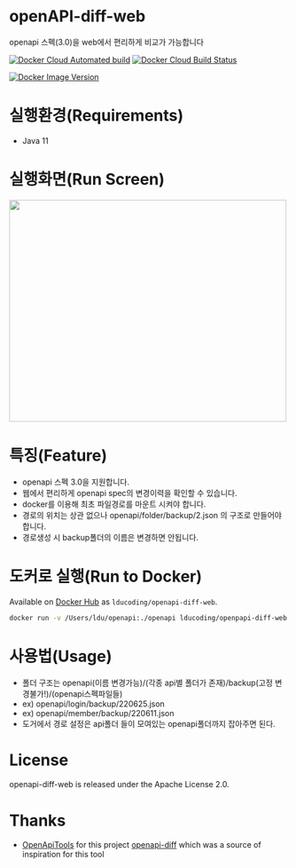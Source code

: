 # openAPI-diff-web

openapi 스펙(3.0)을 web에서 편리하게 비교가 가능합니다

[![Docker Cloud Automated build](https://img.shields.io/docker/cloud/automated/openapitools/openapi-diff)](https://hub.docker.com/repository/docker/lducoding/openapi-diff-web)
[![Docker Cloud Build Status](https://img.shields.io/docker/cloud/build/openapitools/openapi-diff)](https://hub.docker.com/repository/docker/lducoding/openapi-diff-web)

[![Docker Image Version](https://img.shields.io/docker/v/openapitools/openapi-diff?sort=semver)](https://hub.docker.com/r/openapitools/openapi-diff/tags)

# 실행환경(Requirements)

* Java 11

# 실행화면(Run Screen)
<img src="https://user-images.githubusercontent.com/72716345/175814321-2e3bc5d4-6894-49cd-8ea6-bd0d16086a80.jpeg"  width="500" height="400"/>



# 특징(Feature)

* openapi 스펙 3.0을 지원합니다.
* 웹에서 편리하게 openapi spec의 변경이력을 확인할 수 있습니다.
* docker를 이용해 최초 파일경로를 마운트 시켜야 합니다.
* 경로의 위치는 상관 없으나 openapi/folder/backup/2.json 의 구조로 만들어야 합니다.
* 경로생성 시 backup폴더의 이름은 변경하면 안됩니다.

# 도커로 실행(Run to Docker)

Available on [Docker Hub](https://hub.docker.com/repository/docker/lducoding/openapi-diff-web) as `lducoding/openapi-diff-web`.

```bash
docker run -v /Users/ldu/openapi:./openapi lducoding/openpapi-diff-web
```

# 사용법(Usage)

* 폴더 구조는 openapi(이름 변경가능)/(각종 api별 폴더가 존재)/backup(고정 변경불가!)/(openapi스펙파일들)
* ex) openapi/login/backup/220625.json
* ex) openapi/member/backup/220611.json
* 도거에서 경로 설정은 api폴더 들이 모여있는 openapi폴더까지 잡아주면 된다.

# License

openapi-diff-web is released under the Apache License 2.0.

# Thanks

* [OpenApiTools](https://github.com/OpenAPITools) for this project [openapi-diff](https://github.com/OpenAPITools/openapi-diff) 
  which was a source of inspiration for this tool